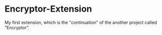 # Encryptor-Extension
My first extension, which is the "continuation"  of the another project called "Encryptor".
